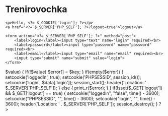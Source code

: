 # Trenirovochka

<?PHP session_start(); ?>
<?PHP if(isset($_COOKIE['loggedIn']) && $_COOKIE['loggedIn']) : ?>
    <p>Hello, <?= $_COOKIE['login']; ?></p>
    <a href="<?= $_SERVER['PHP_SELF']; ?>?logout=true">logout</a>
<?PHP else : ?>
    <form action="<?= $_SERVER['PHP_SELF']; ?>" method="post">
        <label>login</label><input type="text" name="login" required><br>
        <label>password</label><input type="password" name="password" required><br>
        <label>email</label><input type="email" name="email" required><br>
        <input type="submit" name="submit" value="login">
    </form>
<?PHP endif; ?>
 
<?PHP
$login = 'login';
$pass = 'pass';
$email = 'email@test.com';
 
if(isset($_POST['submit']) && !empty($_POST['submit'])) {
        $data['login'] = $_POST['login'] == $login ? $_POST['login'] : false;
        $data['pass'] = $_POST['password'] == $pass ? $_POST['password'] : false;
        $data['email'] = $_POST['email'] == $email ? $_POST['email'] : false;
       
        foreach($data as $key => $value) {
                If(!$value) $error[] = $key;
        }
       
        if(empty($error)) {
                setcookie('loggedIn', true);
                setcookie('PHPSESSID', session_id());
                setcookie('login', $data['login']);
                session_start();
                header('Location: ' . $_SERVER['PHP_SELF']);
        }
        else {
                print_r($error);
        }
}
 
if(Isset($_GET['logout']) && $_GET['logout'] == true) {
        setcookie("loggedIn", "false", time() - 3600);
        setcookie("PHPSESSID", "", time() - 3600);
        setcookie("login", "", time() - 3600);
        header('Location: ' . $_SERVER['PHP_SELF']);
        session_destroy();
}
?>
